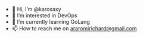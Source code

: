 - 👋 Hi, I’m @karosaxy
- 👀 I’m interested in DevOps
- 🌱 I’m currently learning GoLang
- 📫 How to reach me on araromirichard@gmail.com

<!---
karosaxy/karosaxy is a ✨ special ✨ repository because its `README.md` (this file) appears on your GitHub profile.
You can click the Preview link to take a look at your changes.
--->
